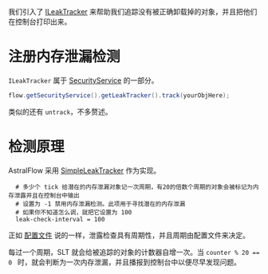 我们引入了 [ILeakTracker](https://af.ib67.io/javadoc/io/ib67/astralflow/security/mem/ILeakTracker.html)
来帮助我们追踪没有被正确卸载掉的对象，并且把他们在控制台打印出来。

# 注册内存泄漏检测

`ILeakTracker` 属于 [SecurityService](https://af.ib67.io/javadoc/io/ib67/astralflow/security/ISecurityService.html)
的一部分。

```java
flow.getSecurityService().getLeakTracker().track(yourObjHere);
```

类似的还有 `untrack`，不多赘述。

# 检测原理

AstralFlow
采用 [SimpleLeakTracker](https://github.com/InlinedLambdas/AstralFlow/blob/main/src/main/java/io/ib67/astralflow/security/mem/impl/SimpleLeakTracker.java)
作为实现。

```hocon
  # 多少个 tick 给潜在的内存泄漏对象记一次周期，有20的倍数个周期的对象会被标记为内存泄露并且在控制台中输出
  # 设置为 -1 禁用内存泄漏检测。此项用于寻找潜在的内存泄漏
  # 如果你不知道怎么调，就把它设置为 100
  leak-check-interval = 100
```

正如 [配置文件](./user_guide/configuration.md) 说的一样，泄露检查具有周期性，并且周期由配置文件来决定。

每过一个周期，SLT 就会给被追踪的对象的计数器自增一次。当 `counter % 20 == 0 ` 时，就会判断为一次内存泄漏，并且播报到控制台中以便尽早发现问题。